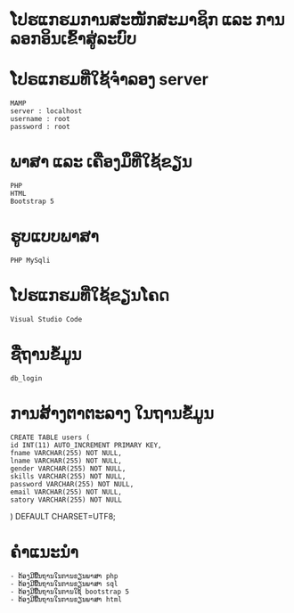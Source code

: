 # ໂປຮແກຮມການສະໜັກສະມາຊິກ ແລະ ການລອກອິນເຂົ້າສູ່ລະບົບ


# ໂປຣແກຮມທີ່ໃຊ້ຈຳລອງ server
    MAMP
    server : localhost
    username : root
    password : root
# ພາສາ ແລະ ເຄືອງມຶທີ່ໃຊ້ຂຽນ
    PHP
    HTML
    Bootstrap 5
# ຮູບແບບພາສາ
    PHP MySqli
# ໂປຮແກຮມທີ່ໃຊ້ຂຽນໂຄດ
    Visual Studio Code
# ຊື່ຖານຂໍ້ມູນ
    db_login
# ການສ້າງຕາຕະລາງ ໃນຖານຂໍ້ມູນ
    CREATE TABLE users (
    id INT(11) AUTO_INCREMENT PRIMARY KEY,
    fname VARCHAR(255) NOT NULL,
    lname VARCHAR(255) NOT NULL,
    gender VARCHAR(255) NOT NULL,
    skills VARCHAR(255) NOT NULL,
    password VARCHAR(255) NOT NULL,
    email VARCHAR(255) NOT NULL,
    satory VARCHAR(255) NOT NULL
) DEFAULT CHARSET=UTF8;
# ຄຳແນະນຳ
    - ຕ້ອງມີພື້ນຖານໃນການຂຽນພາສາ php
    - ຕ້ອງມີພື້ນຖານໃນການຂຽນພາສາ sql
    - ຕ້ອງມີພື້ນຖານໃນການໃຊ້ bootstrap 5
    - ຕ້ອງມີພື້ນຖານໃນການຂຽນພາສາ html